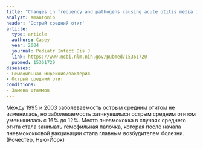```yaml
---
title: "Changes in frequency and pathogens causing acute otitis media in 1995-2003"
analyst: amantonio
header: 'Острый средний отит'
article:
  type: article
  authors: Casey
  year: 2004
  journal: Pediatr Infect Dis J
  link: https://www.ncbi.nlm.nih.gov/pubmed/15361720
  pubmed: 15361720
diseases:
- Гемофильная инфекция/бактерия
- Острый средний отит
conditions:
- Замена штаммов
---
```


Между 1995 и 2003 заболеваемость острым средним отитом не изменилась, но заболеваемость затянувшимся острым средним отитом уменьшилась с 16% до 12%. Место пневмококка в случаях среднего отита стала занимать гемофильная палочка, которая после начала пневмококковой вакцинации стала главным возбудителем болезни. (Рочестер, Нью-Йорк)
